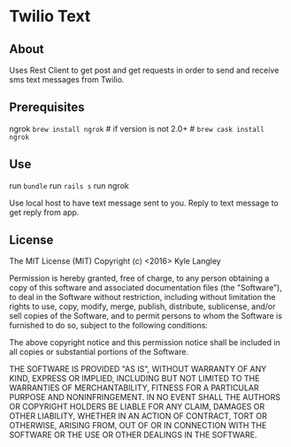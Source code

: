 # Twilio Text

## About
Uses Rest Client to get post and get requests in order to send and receive sms text messages from Twilio.

## Prerequisites
ngrok `brew install ngrok` # if version is not 2.0+ # `brew cask install ngrok`

## Use 
run `bundle`
run `rails s`
run ngrok

Use local host to have text message sent to you. Reply to text message to get reply from app.

## License
The MIT License (MIT)
Copyright (c) <2016> Kyle Langley

Permission is hereby granted, free of charge, to any person obtaining a copy of this software and associated documentation files (the "Software"), to deal in the Software without restriction, including without limitation the rights to use, copy, modify, merge, publish, distribute, sublicense, and/or sell copies of the Software, and to permit persons to whom the Software is furnished to do so, subject to the following conditions:

The above copyright notice and this permission notice shall be included in all copies or substantial portions of the Software.

THE SOFTWARE IS PROVIDED "AS IS", WITHOUT WARRANTY OF ANY KIND, EXPRESS OR IMPLIED, INCLUDING BUT NOT LIMITED TO THE WARRANTIES OF MERCHANTABILITY, FITNESS FOR A PARTICULAR PURPOSE AND NONINFRINGEMENT. IN NO EVENT SHALL THE AUTHORS OR COPYRIGHT HOLDERS BE LIABLE FOR ANY CLAIM, DAMAGES OR OTHER LIABILITY, WHETHER IN AN ACTION OF CONTRACT, TORT OR OTHERWISE, ARISING FROM, OUT OF OR IN CONNECTION WITH THE SOFTWARE OR THE USE OR OTHER DEALINGS IN THE SOFTWARE.
